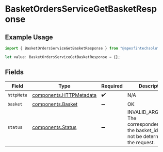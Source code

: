 # BasketOrdersServiceGetBasketResponse

## Example Usage

```typescript
import { BasketOrdersServiceGetBasketResponse } from "@apexfintechsolutions/ascend-sdk/models/operations";

let value: BasketOrdersServiceGetBasketResponse = {};
```

## Fields

| Field                                                                                            | Type                                                                                             | Required                                                                                         | Description                                                                                      |
| ------------------------------------------------------------------------------------------------ | ------------------------------------------------------------------------------------------------ | ------------------------------------------------------------------------------------------------ | ------------------------------------------------------------------------------------------------ |
| `httpMeta`                                                                                       | [components.HTTPMetadata](../../models/components/httpmetadata.md)                               | :heavy_check_mark:                                                                               | N/A                                                                                              |
| `basket`                                                                                         | [components.Basket](../../models/components/basket.md)                                           | :heavy_minus_sign:                                                                               | OK                                                                                               |
| `status`                                                                                         | [components.Status](../../models/components/status.md)                                           | :heavy_minus_sign:                                                                               | INVALID_ARGUMENT: The correspondent_id or the basket_id could not be determined for the request. |